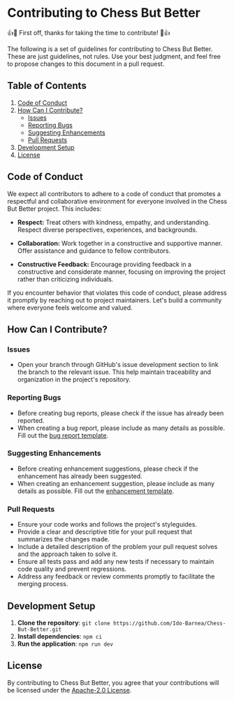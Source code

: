 # Contributing to Chess But Better

👍🎉 First off, thanks for taking the time to contribute! 🎉👍

The following is a set of guidelines for contributing to Chess But Better. These are just guidelines, not rules. Use your best judgment, and feel free to propose changes to this document in a pull request.

## Table of Contents

1. [Code of Conduct](#code-of-conduct)
2. [How Can I Contribute?](#how-can-i-contribute)
    - [Issues](#issues)
    - [Reporting Bugs](#reporting-bugs)
    - [Suggesting Enhancements](#suggesting-enhancements)
    - [Pull Requests](#pull-requests)
4. [Development Setup](#development-setup)
5. [License](#license)

## Code of Conduct

We expect all contributors to adhere to a code of conduct that promotes a respectful and collaborative environment for everyone involved in the Chess But Better project. This includes:

- **Respect:** Treat others with kindness, empathy, and understanding. Respect diverse perspectives, experiences, and backgrounds.
  
- **Collaboration:** Work together in a constructive and supportive manner. Offer assistance and guidance to fellow contributors.
  
- **Constructive Feedback:** Encourage providing feedback in a constructive and considerate manner, focusing on improving the project rather than criticizing individuals.

If you encounter behavior that violates this code of conduct, please address it promptly by reaching out to project maintainers. Let's build a community where everyone feels welcome and valued.


## How Can I Contribute?

### Issues

- Open your branch through GitHub's issue development section to link the branch to the relevant issue. This help maintain traceability and organization in the project's repository.

### Reporting Bugs

- Before creating bug reports, please check if the issue has already been reported.
- When creating a bug report, please include as many details as possible. Fill out the [bug report template](.github/ISSUE_TEMPLATE/bug_report.md).

### Suggesting Enhancements

- Before creating enhancement suggestions, please check if the enhancement has already been suggested.
- When creating an enhancement suggestion, please include as many details as possible. Fill out the [enhancement template](.github/ISSUE_TEMPLATE/feature_request.md).

### Pull Requests

- Ensure your code works and follows the project's styleguides.
- Provide a clear and descriptive title for your pull request that summarizes the changes made.
- Include a detailed description of the problem your pull request solves and the approach taken to solve it.
- Ensure all tests pass and add any new tests if necessary to maintain code quality and prevent regressions.
- Address any feedback or review comments promptly to facilitate the merging process.

## Development Setup

1. **Clone the repository**: `git clone https://github.com/Ido-Barnea/Chess-But-Better.git`
2. **Install dependencies**: `npm ci`
3. **Run the application**: `npm run dev`

## License

By contributing to Chess But Better, you agree that your contributions will be licensed under the [Apache-2.0 License](LICENSE.md).
